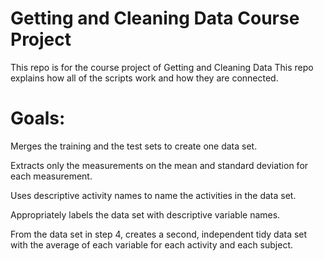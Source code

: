 Getting and Cleaning Data Course Project
===========
This repo is for the course project of Getting and Cleaning Data
This repo explains how all of the scripts work and how they are connected.  

Goals:
==========
Merges the training and the test sets to create one data set.

Extracts only the measurements on the mean and standard deviation for each measurement. 

Uses descriptive activity names to name the activities in the data set.

Appropriately labels the data set with descriptive variable names. 

From the data set in step 4, creates a second, independent tidy data set with the average of each variable for each activity and each subject.
